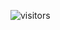 ![visitors](https://visitor-badge.glitch.me/badge?page_id=Devsgeeknerd.curso-de-desenvolvimento-web-do-zero-ao-primeiro-projeto "Total de Visitas")
